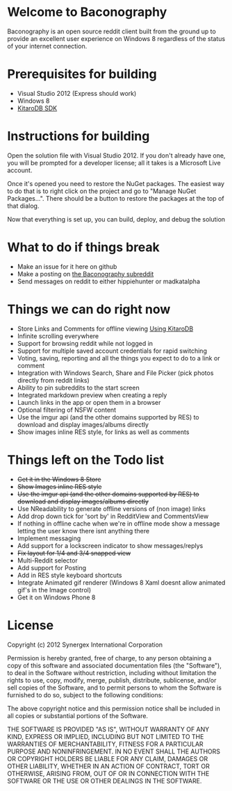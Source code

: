 # Welcome to Baconography
Baconography is an open source reddit client built from the ground up to provide an excellent user experience on Windows 8 regardless of the status of your internet connection.

# Prerequisites for building
*   Visual Studio 2012 (Express should work)
*   Windows 8
*   [KitaroDB SDK](http://kitarodb.com/kitarodb-for-winrt/)

# Instructions for building
Open the solution file with Visual Studio 2012. If you don't already have one, you will be prompted for a developer license; all it takes is a Microsoft Live account.

Once it's opened you need to restore the NuGet packages. The easiest way to do that is to right click on the project and go to "Manage NuGet Packages...". There should be a button to restore the packages at the top of that dialog.

Now that everything is set up, you can build, deploy, and debug the solution

# What to do if things break
*   Make an issue for it here on github
*   Make a posting on [the Baconography subreddit](http://reddit.com/r/baconography)
*   Send messages on reddit to either hippiehunter or madkatalpha

# Things we can do right now
*   Store Links and Comments for offline viewing [Using KitaroDB](http://www.kitarodb.com)
*   Infinite scrolling everywhere
*   Support for browsing reddit while not logged in
*   Support for multiple saved account credentials for rapid switching
*   Voting, saving, reporting and all the things you expect to do to a link or comment
*   Integration with Windows Search, Share and File Picker (pick photos directly from reddit links)
*   Ability to pin subreddits to the start screen
*   Integrated markdown preview when creating a reply
*   Launch links in the app or open them in a browser
*   Optional filtering of NSFW content
*   Use the imgur api (and the other domains supported by RES) to download and display images/albums directly
*   Show images inline RES style, for links as well as comments

# Things left on the Todo list
*   ~~Get it in the Windows 8 Store~~
*   ~~Show Images inline RES style~~
*   ~~Use the imgur api (and the other domains supported by RES) to download and display images/albums directly~~
*   Use NReadability to generate offline versions of (non image) links
*   Add drop down tick for 'sort by' in RedditView and CommentsView
*   If nothing in offline cache when we're in offline mode show a message letting the user know there isnt anything there
*   Implement messaging
*   Add support for a lockscreen indicator to show messages/replys 
*   ~~Fix layout for 1/4 and 3/4 snapped view~~
*   Multi-Reddit selector
*   Add support for Posting
*   Add in RES style keyboard shortcuts
*   Integrate Animated gif renderer (Windows 8 Xaml doesnt allow animated gif's in the Image control)
*   Get it on Windows Phone 8

# License
Copyright (c) 2012 Synergex International Corporation

Permission is hereby granted, free of charge, to any person obtaining a copy of this software and associated documentation files (the "Software"), to deal in  the Software without restriction, including without limitation the rights to use, copy, modify, merge, publish, distribute, sublicense, and/or sell copies of the Software, and to permit persons to whom the Software is furnished to do so, subject to the following conditions:

The above copyright notice and this permission notice shall be included in all copies or substantial portions of the Software.

THE SOFTWARE IS PROVIDED "AS IS", WITHOUT WARRANTY OF ANY KIND, EXPRESS OR IMPLIED, INCLUDING BUT NOT LIMITED TO THE WARRANTIES OF MERCHANTABILITY, FITNESS FOR A PARTICULAR PURPOSE AND NONINFRINGEMENT. IN NO EVENT SHALL THE AUTHORS OR COPYRIGHT HOLDERS BE LIABLE FOR ANY CLAIM, DAMAGES OR OTHER LIABILITY, WHETHER IN AN ACTION OF CONTRACT, TORT OR OTHERWISE, ARISING FROM, OUT OF OR IN CONNECTION WITH THE SOFTWARE OR THE USE OR OTHER DEALINGS IN THE SOFTWARE.